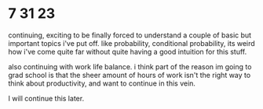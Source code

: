 # 7 31 23

continuing, exciting to be finally forced to understand a couple of basic but important topics i've put off. like probability, conditional probability, its weird how i've come quite far without quite having a good intuition for this stuff.

also continuing with work life balance. i think part of the reason im going to grad school is that the sheer amount of hours of work isn't the right way to think about productivity, and want to continue in this vein. 

I will continue this later.
